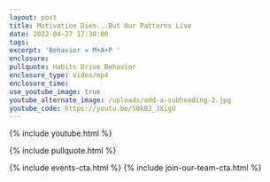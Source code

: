 ```yaml
---
layout: post
title: Motivation Dies...But Our Patterns Live
date: 2022-04-27 17:30:00
tags:
excerpt: 'Behavior = M+A+P '
enclosure:
pullquote: Habits Drive Behavior
enclosure_type: video/mp4
enclosure_time:
use_youtube_image: true
youtube_alternate_image: /uploads/add-a-subheading-2.jpg
youtube_code: https://youtu.be/S0kBJ_JXigU
---
```

{% include youtube.html %}

{% include pullquote.html %}

{% include events-cta.html %} {% include join-our-team-cta.html %}
